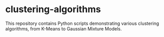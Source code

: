 # clustering-algorithms
This repository contains Python scripts demonstrating various clustering algorithms, from K-Means to Gaussian Mixture Models.
